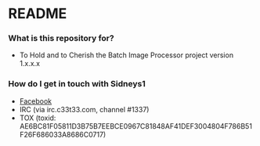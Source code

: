 # README #

### What is this repository for? ###

* To Hold and to Cherish the Batch Image Processor project version 1.x.x.x

### How do I get in touch with Sidneys1 ###

* [Facebook](https://www.facebook.com/groups/324781020917861/)
* IRC (via irc.c33t33.com, channel #1337)
* TOX (toxid: AE6BC81F05811D3B75B7EEBCE0967C81848AF41DEF3004804F786B51F26F686033A8686C0717)